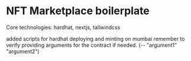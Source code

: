 # NFT Marketplace boilerplate

Core technologies: hardhat, nextjs, tailwindcss

added scripts for hardhat deploying and minting on mumbai
remember to verify providing arguments for the contract if needed. (-- "argument1" "argument2")
